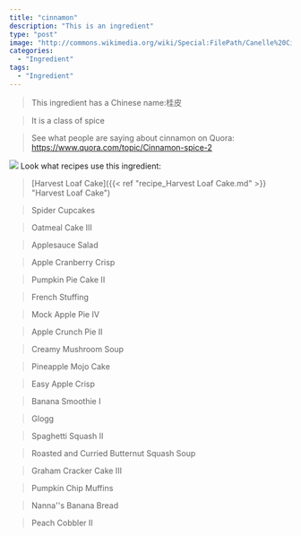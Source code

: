 ```yaml
---
title: "cinnamon"
description: "This is an ingredient"
type: "post"
image: "http://commons.wikimedia.org/wiki/Special:FilePath/Canelle%20Cinnamomum%20burmannii%20Luc%20Viatour.jpg"
categories: 
  - "Ingredient"
tags: 
  - "Ingredient"
---
```



>This ingredient has a Chinese name:桂皮

> It is a class of spice

> See what people are saying about cinnamon on Quora:
https://www.quora.com/topic/Cinnamon-spice-2

![](../images/ingredient.jpg)
Look what recipes use this ingredient:

> [Harvest Loaf Cake]({{< ref "recipe_Harvest Loaf Cake.md" >}} "Harvest Loaf Cake")

> Spider Cupcakes

> Oatmeal Cake III

> Applesauce Salad

> Apple Cranberry Crisp

> Pumpkin Pie Cake II

> French Stuffing

> Mock Apple Pie IV

> Apple Crunch Pie II

> Creamy Mushroom Soup

> Pineapple Mojo Cake

> Easy Apple Crisp

> Banana Smoothie I

> Glogg

> Spaghetti Squash II

> Roasted and Curried Butternut Squash Soup

> Graham Cracker Cake III

> Pumpkin Chip Muffins

> Nanna''s Banana Bread

> Peach Cobbler II

